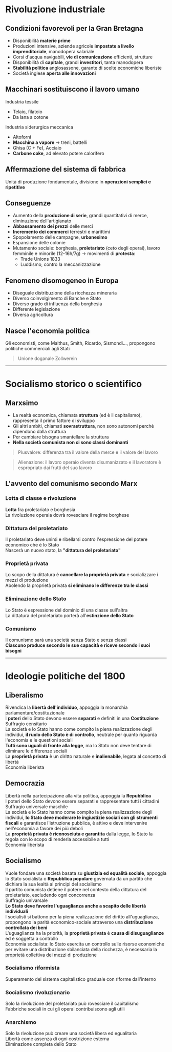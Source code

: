 # Rivoluzione industriale

## Condizioni favorevoli per la Gran Bretagna

- Disponibilità **materie prime**
- Produzioni intensive, aziende agricole **impostate a livello imprenditoriale**, manodopera salariale
- Corsi d'acqua navigabili, **vie di comunicazione** efficienti, strutture
- Disponibilità di **capitale**, grandi **investitori**, tanta manodopera
- **Stabilità politica** anglosassone, garante di scelte economiche liberiste
- Società inglese **aperta alle innovazioni**

## Macchinari sostituiscono il lavoro umano

Industria tessile
- Telaio, filatoio
- Da lana a cotone

Industria siderurgica meccanica
- Altoforni
- **Macchina a vapore** -> treni, battelli
- Ghisa (C + Fe), Acciaio
- **Carbone coke**, ad elevato potere calorifero

## Affermazione del sistema di fabbrica

Unità di produzione fondamentale, divisione in **operazioni semplici e ripetitive**

## Conseguenze

- Aumento della **produzione di serie**, grandi quantitativi di merce, diminuzione dell'artigianato
- **Abbassamento dei prezzi** delle merci
- **Incremento dei commerci** terrestri e marittimi
- Spopolamento delle campagne, **urbanesimo**
- Espansione delle colonie
- Mutamento sociale: borghesia, **proletariato** (ceto degli operai), lavoro femminile e minorile (12-16h/7g) -> movimenti di **protesta**:
  - Trade Unions 1833
  - Luddismo, contro la meccanizzazione

## Fenomeno disomogeneo in Europa

- Diseguale distribuzione della ricchezza mineraria
- Diverso coinvolgimento di Banche e Stato
- Diverso grado di influenza della borghesia
- Differente legislazione
- Diversa agricoltura

## Nasce l'economia politica

Gli economisti, come Malthus, Smith, Ricardo, Sismondi..., propongono politiche commerciali agli Stati

> Unione doganale Zollwerein

---

# Socialismo storico o scientifico

## Marxsimo

- La realtà economica, chiamata **struttura** (ed è il capitalismo), rappresenta il primo fattore di sviluppo
- Gli altri ambiti, chiamati **sovrastruttura**, non sono autonomi perchè dipendono dalla struttura
- Per cambiare bisogna smantellare la struttura
- **Nella società comunista non ci sono classi dominanti**

> Plusvalore: differenza tra il valore della merce e il valore del lavoro

> Alienazione: il lavoro operaio diventa disumanizzato e il lavoratore è espropriato dai frutti del suo lavoro

## L'avvento del comunismo secondo Marx

### Lotta di classe e rivoluzione
**Lotta** fra proletariato e borghesia  
La rivoluzione operaia dovrà rovesciare il regime borghese
### Dittatura del proletariato
Il proletariato deve unirsi e ribellarsi contro l'espressione del potere economico che è lo Stato  
Nascerà un nuovo stato, la **"dittatura del proletariato"**
### Proprietà privata
Lo scopo della dittatura è **cancellare la proprietà privata** e socializzare i mezzi di produzione  
Abolendo la proprietà privata **si eliminano le differenze tra le classi**
### Eliminazione dello Stato
Lo Stato è espressione del dominio di una classe sull'altra  
La dittatura del proletariato porterà all'**estinzione dello Stato**
### Comunismo
Il comunismo sarà una società senza Stato e senza classi  
**Ciascuno produce secondo le sue capacità e riceve secondo i suoi bisogni**

---

# Ideologie politiche del 1800

## Liberalismo

Rivendica la **libertà dell'individuo**, appoggia la monarchia parlamentare/costituzionale  
I **poteri** dello Stato devono essere **separati** e definiti in una **Costituzione**
Suffragio censitario  
La società e lo Stato hanno come compito la piena realizzazione degli individui, **il ruolo dello Stato è di controllo**, neutrale per quanto riguarda l'economia e le questioni sociali  
**Tutti sono uguali di fronte alla legge**, ma lo Stato non deve tentare di eliminare le differenze sociali  
La **proprietà privata** è un diritto naturale e **inalienabile**, legata al concetto di libertà  
Economia liberista

## Democrazia

Libertà nella partecipazione alla vita politica, appoggia la **Repubblica**  
I poteri dello Stato devono essere separati e rappresentare tutti i cittadini  
Suffragio universale maschile  
La società e lo Stato hanno come compito la piena realizzazione degli individui, **lo Stato deve moderare le ingiustizie sociali con gli strumenti fiscali** e garantisce l'istruzione pubblica, è attivo e deve intervenire nell'economia a favore dei più deboli  
La **proprietà privata è riconosciuta e garantita** dalla legge, lo Stato la regola con lo scopo di renderla accessibile a tutti  
Economia liberista

## Socialismo

Vuole fondare una società basata su **giustizia ed equalità sociale**, appoggia lo Stato socialista o **Repubblica popolare** governata da un partito che dichiara la sua lealtà ai principi del socialismo  
Il partito comunista detiene il potere nel contesto della dittatura del proletariato, escludendo ogni concorrenza  
Suffragio univarsale  
**Lo Stato deve favorire l'uguaglianza anche a scapito delle libertà individuali**  
I socialisti si battono per la piena realizzazione del diritto all'uguaglianza, propongono la parità economico-sociale attraverso una **distribuzione controllata dei beni**  
L'uguaglianza ha la priorità, la **proprietà privata** è **causa di disuguaglianze** ed è soggetta a controllo  
Economia socialista: lo Stato esercita un controllo sulle risorse economiche per evitare una distribuzione sbilanciata della ricchezza, è necessaria la proprietà collettiva dei mezzi di produzione

### Socialismo riformista
Superamento del sistema capitalistico graduale con riforme dall'interno

### Socialismo rivoluzionario
Solo la rivoluzione del proletariato può rovesciare il capitalismo  
Fabbriche sociali in cui gli operai contribuiscono agli utili

### Anarchismo
Solo la rivoluzione può creare una società libera ed egualitaria  
Libertà come assenza di ogni costrizione esterna  
Eliminazione completa dello Stato
